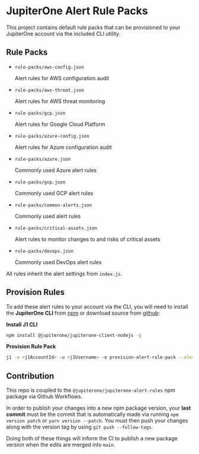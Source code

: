 # JupiterOne Alert Rule Packs

This project contains default rule packs that can be provisioned to your
JupiterOne account via the included CLI utility.

## Rule Packs

- `rule-packs/aws-config.json`

  Alert rules for AWS configuration audit

- `rule-packs/aws-threat.json`

  Alert rules for AWS threat monitoring

- `rule-packs/gcp.json`

  Alert rules for Google Cloud Platform

- `rule-packs/azure-config.json`

  Alert rules for Azure configuration audit
  
- `rule-packs/azure.json`

  Commonly used Azure alert rules
  
- `rule-packs/gcp.json`

  Commonly used GCP alert rules
  
- `rule-packs/common-alerts.json`

  Commonly used alert rules
  
- `rule-packs/critical-assets.json`

  Alert rules to monitor changes to and risks of critical assets
  
- `rule-packs/devops.json`

  Commonly used DevOps alert rules
  
All rules inherit the alert settings from `index.js`.

## Provision Rules

To add these alert rules to your account via the CLI, you will need to install
the **JupiterOne CLI** from [npm][1] or download source from [github][2]:

**Install J1 CLI**

```bash
npm install @jupiterone/jupiterone-client-nodejs -g
```

**Provision Rule Pack**

```bash
j1 -a <j1AccountId> -u <j1Username> -o provision-alert-rule-pack --alert -f aws-config
```

[1]: https://www.npmjs.com/package/@jupiterone/jupiterone-client-nodejs
[2]: https://github.com/JupiterOne/jupiterone-client-nodejs

## Contribution

This repo is coupled to the `@jupiterone/jupiterone-alert-rules` npm package via Github Workflows.

In order to publish your changes into a new npm package version, your **last commit** must be the
commit that is automatically made via running `npm version patch` or `yarn version --patch`. You
must then push your changes along with the version tag by using `git push --follow-tags`.

Doing both of these things will inform the CI to publish a new package version when the edits are
merged into `main`.
